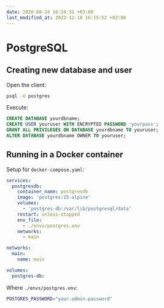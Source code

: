 ```yaml
---
date: 2020-08-24 16:24:31 +03:00
last_modified_at: 2022-12-18 16:15:52 +02:00
---
```


# PostgreSQL

## Creating new database and user

Open the client:

```sh
psql -U postgres
```

Execute:

```sql
CREATE DATABASE yourdbname;
CREATE USER youruser WITH ENCRYPTED PASSWORD 'yourpass';
GRANT ALL PRIVILEGES ON DATABASE yourdbname TO youruser;
ALTER DATABASE yourdbname OWNER TO youruser;
```

## Running in a Docker container

Setup for `docker-compose.yaml`:

```yaml
services:
  postgresdb:
    container_name: postgresdb
    image: 'postgres:15-alpine'
    volumes:
      - 'postgres-db:/var/lib/postgresql/data'
    restart: unless-stopped
    env_file:
      - ./envs/postgres.env
    networks:
      - main

networks:
  main:
    name: main

volumes:
  postgres-db:
```

Where `./envs/postgres.env`:

```sh
POSTGRES_PASSWORD="your-admin-password"
```
